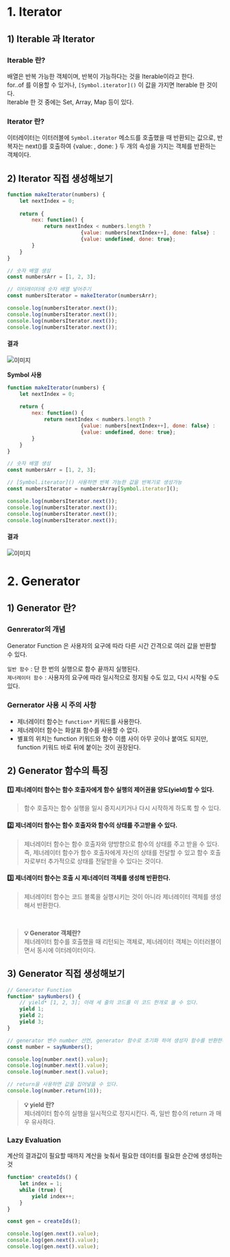 # 1. Iterator

## 1) Iterable 과 Iterator

### Iterable 란?

배열은 반복 가능한 객체이며, 반복이 가능하다는 것을 Iterable이라고 한다.    
for..of 를 이용할 수 있거나, `[Symbol.iterator]()` 이 값을 가지면 Iterable 한 것이다.   
Iterable 한 것 중에는 Set, Array, Map 등이 있다. 

### Iterator 란?

이터레이터는 이터러블에 `Symbol.iterator` 메소드를 호출했을 때 반환되는 값으로, 반복자는 next()를 호출하여 {value: , done: } 두 개의 속성을 가지는 객체를 반환하는 객체이다.

## 2) Iterator 직접 생성해보기

```jsx
function makeIterator(numbers) {
	let nextIndex = 0;
	
	return {
		nex: function() {
			return nextIndex < numbers.length ? 
						{value: numbers[nextIndex++], done: false} : 
						{value: undefined, done: true};
		}
	}
}

// 숫자 배열 생성
const numbersArr = [1, 2, 3];

// 이터레이터에 숫자 배열 넣어주기
const numbersIterator = makeIterator(numbersArr);

console.log(numbersIterator.next());
console.log(numbersIterator.next());
console.log(numbersIterator.next());
console.log(numbersIterator.next());
```
#### 결과
![이미지](https://github.com/dolmeengii/fe-cs-study/blob/04b5ea7d5b61f0456451ac0b3bdb3f01ee682f0b/dolmeengii/Iterator%EC%99%80%20Generator/image/iter.png)


**Symbol 사용**
```jsx
function makeIterator(numbers) {
	let nextIndex = 0;
	
	return {
		nex: function() {
			return nextIndex < numbers.length ? 
						{value: numbers[nextIndex++], done: false} : 
						{value: undefined, done: true};
		}
	}
}

// 숫자 배열 생성
const numbersArr = [1, 2, 3];

// [Symbol.iterator]() 사용하면 반복 가능한 값을 반복기로 생성가능
const numbersIterator = numbersArray[Symbol.iterator]();

console.log(numbersIterator.next());
console.log(numbersIterator.next());
console.log(numbersIterator.next());
console.log(numbersIterator.next());
```
#### 결과
![이미지](https://github.com/dolmeengii/fe-cs-study/blob/04b5ea7d5b61f0456451ac0b3bdb3f01ee682f0b/dolmeengii/Iterator%EC%99%80%20Generator/image/iter2.png)


# 2. Generator

## 1) Generator 란?
### Genrerator의 개념
Generator Function 은 사용자의 요구에 따라 다른 시간 간격으로 여러 값을 반환할 수 있다.

`일반 함수` : 단 한 번의 실행으로 함수 끝까지 실행된다.   
`제너레이터 함수` : 사용자의 요구에 따라 일시적으로 정지될 수도 있고, 다시 시작될 수도 있다.

### Gernerator 사용 시 주의 사항
- 제너레이터 함수는 `function*` 키워드를 사용한다. 
- 제너레이터 함수는 화살표 함수를  사용할 수 없다.
- 별표의 위치는 function 키워드와 함수 이름 사이 아무 곳이나 붙여도 되지만, function 키워드 바로 뒤에 붙이는 것이 권장된다. 

## 2) Generator 함수의 특징
#### 1️⃣ 제너레이터 함수는 함수 호출자에게 함수 실행의 제어권을 양도(yield)할 수 있다.
> 함수 호출자는 함수 실행을 일시 중지시키거나 다시 시작하게 하도록 할 수 있다.

#### 2️⃣ 제너레이터 함수는 함수 호출자와 함수의 상태를 주고받을 수 있다.
> 제너레이터 함수는 함수 호출자와 양방향으로 함수의 상태를 주고 받을 수 있다. 즉, 제너레이터 함수가 함수 호출자에게 자신의 상태를 전달할 수 있고 함수 호출자로부터 추가적으로 상태를 전달받을 수 있다는 것이다.

#### 3️⃣ 제너레이터 함수는 호출 시 제너레이터 객체를 생성해 반환한다.
> 제너레이터 함수는 코드 블록을 실행시키는 것이 아니라 제너레이터 객체를 생성해서 반환한다.

<br>

> **💡 Generator 객체란?** <br>
> 제너레이터 함수를 호출했을 때 리턴되는 객체로, 제너레이터 객체는 이터러블이면서 동시에 이터레이터이다.


## 3) Generator 직접 생성해보기

```jsx
// Generator Function
function* sayNumbers() {
	// yield* [1, 2, 3]; 아래 세 줄의 코드를 이 코드 한개로 쓸 수 있다.
	yield 1;
	yield 2;
	yield 3;
}

// generator 변수 number 선언, generator 함수로 초기화 하여 생성자 함수를 반환한다.
const number = sayNumbers();

console.log(number.next().value);
console.log(number.next().value);
console.log(number.next().value);

// return을 사용하면 값을 집어넣을 수 있다.
console.log(number.return(10));
```

> **💡 yield 란?**   
> 제너레이터 함수의 실행을 일시적으로 정지시킨다.
즉, 일반 함수의 return 과 매우 유사하다.


### Lazy Evaluation

계산의 결과값이 필요할 때까지 계산을 늦춰서 필요한 데이터를 필요한 순간에 생성하는 것

```jsx
function* createIds() {
	let index = 1;
	while (true) {
		yield index++;
	}
}

const gen = createIds();

console.log(gen.next().value);
console.log(gen.next().value);
console.log(gen.next().value);
```